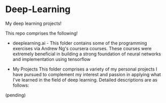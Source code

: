 # Deep-Learning
My deep learning projects!

This repo comprises the following!
- deeplearning.ai - This folder contains some of the programming exercises via Andrew Ng's coursera courses. These courses were extremely beneficial in building a strong foundation of neural networks and implementation using tensorflow

- My Projects
This folder comprises a variety of my personal projects I have pursued to complement my interest and passion in applying what I've learned in the field of deep learning. Detailed descriptions are as follows:

(pending)